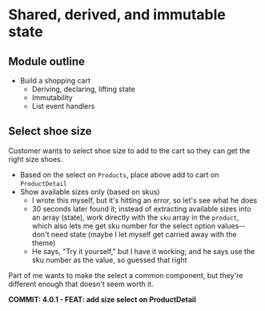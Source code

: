 # Shared, derived, and immutable state

## Module outline

-  Build a shopping cart
   -  Deriving, declaring, lifting state
   -  Immutability
   -  List event handlers

## Select shoe size

Customer wants to select shoe size to add to the cart so they can get the right size shoes.

-  Based on the select on `Products`, place above add to cart on `ProductDetail`
-  Show available sizes only (based on skus)
   -  I wrote this myself, but it's hitting an error, so let's see what he does
   -  30 seconds later found it; instead of extracting available sizes into an array (state), work directly with the `sku` array in the `product`, which also lets me get sku number for the select option values--don't need state (maybe I let myself get carried away with the theme)
   -  He says, "Try it yourself," but I have it working; and he says use the sku number as the value, so guessed that right

Part of me wants to make the select a common component, but they're different enough that doesn't seem worth it.

**COMMIT: 4.0.1 - FEAT: add size select on ProductDetail**
